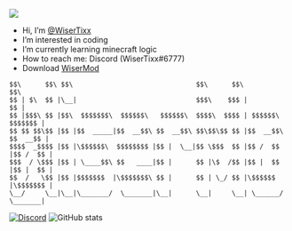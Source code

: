 ![](https://komarev.com/ghpvc/?username=WiserTixx)


- Hi, I’m [@WiserTixx](https://github.com/WiserTixx)
- I’m interested in coding
- I’m currently learning minecraft logic
- How to reach me: Discord (WiserTixx#6777)
- Download [WiserMod](https://github.com/WiserTixx/WiserMod)
```
$$\      $$\ $$\                               $$\      $$\                 $$\ 
$$ | $\  $$ |\__|                              $$$\    $$$ |                $$ |
$$ |$$$\ $$ |$$\  $$$$$$$\  $$$$$$\   $$$$$$\  $$$$\  $$$$ | $$$$$$\   $$$$$$$ |
$$ $$ $$\$$ |$$ |$$  _____|$$  __$$\ $$  __$$\ $$\$$\$$ $$ |$$  __$$\ $$  __$$ |
$$$$  _$$$$ |$$ |\$$$$$$\  $$$$$$$$ |$$ |  \__|$$ \$$$  $$ |$$ /  $$ |$$ /  $$ |
$$$  / \$$$ |$$ | \____$$\ $$   ____|$$ |      $$ |\$  /$$ |$$ |  $$ |$$ |  $$ |
$$  /   \$$ |$$ |$$$$$$$  |\$$$$$$$\ $$ |      $$ | \_/ $$ |\$$$$$$  |\$$$$$$$ |
\__/     \__|\__|\_______/  \_______|\__|      \__|     \__| \______/  \_______| 
```

[![Discord](https://lanyard.cnrad.dev/api/672826499245539328)](https://discord.com/users/672826499245539328) ![GitHub stats](https://github-readme-stats.vercel.app/api?username=WiserTixx&count_private=true)

<!--- 
[![](https://github-readme-stats.vercel.app/api/top-langs/?username=WiserTixx)]()
--->

<!---
WiserTixx/WiserTixx is a ✨ special ✨ repository because its `README.md` (this file) appears on your GitHub profile.
You can click the Preview link to take a look at your changes.
--->
